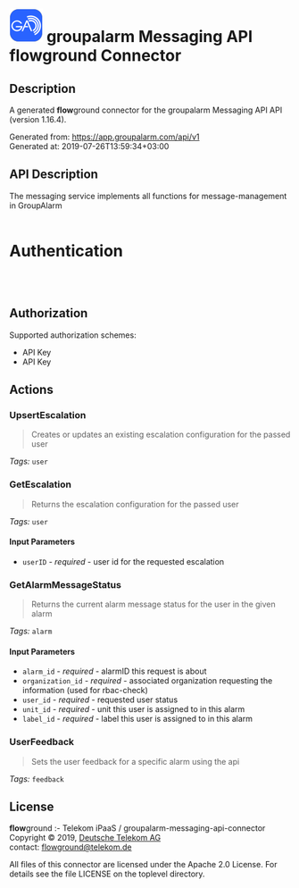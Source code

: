 # ![LOGO](logo.png) groupalarm Messaging API **flow**ground Connector

## Description

A generated **flow**ground connector for the groupalarm Messaging API API (version 1.16.4).

Generated from: https://app.groupalarm.com/api/v1<br/>
Generated at: 2019-07-26T13:59:34+03:00

## API Description

The messaging service implements all functions for message-management in GroupAlarm<br/>
<br/>
# Authentication<br/>
<br/>
<!-- ReDoc-Inject: <security-definitions> --><br/>

## Authorization

Supported authorization schemes:
- API Key
- API Key

## Actions

### UpsertEscalation
> Creates or updates an existing escalation configuration for the passed user<br/>

*Tags:* `user`

### GetEscalation
> Returns the escalation configuration for the passed user<br/>

*Tags:* `user`

#### Input Parameters
* `userID` - _required_ - user id for the requested escalation<br/>

### GetAlarmMessageStatus
> Returns the current alarm message status for the user in the given alarm<br/>

*Tags:* `alarm`

#### Input Parameters
* `alarm_id` - _required_ - alarmID this request is about<br/>
* `organization_id` - _required_ - associated organization requesting the information (used for rbac-check)<br/>
* `user_id` - _required_ - requested user status<br/>
* `unit_id` - _required_ - unit this user is assigned to in this alarm<br/>
* `label_id` - _required_ - label this user is assigned to in this alarm<br/>

### UserFeedback
> Sets the user feedback for a specific alarm using the api<br/>

*Tags:* `feedback`

## License

**flow**ground :- Telekom iPaaS / groupalarm-messaging-api-connector<br/>
Copyright © 2019, [Deutsche Telekom AG](https://www.telekom.de)<br/>
contact: flowground@telekom.de

All files of this connector are licensed under the Apache 2.0 License. For details
see the file LICENSE on the toplevel directory.
